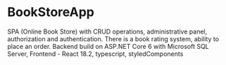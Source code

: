 # BookStoreApp

SPA (Online Book Store) with CRUD operations, administrative panel, authorization and authentication. There is a book rating system, ability to place an order. Backend build on ASP.NET Core 6 with Microsoft SQL Server, Frontend - React 18.2, typescript, styledComponents
